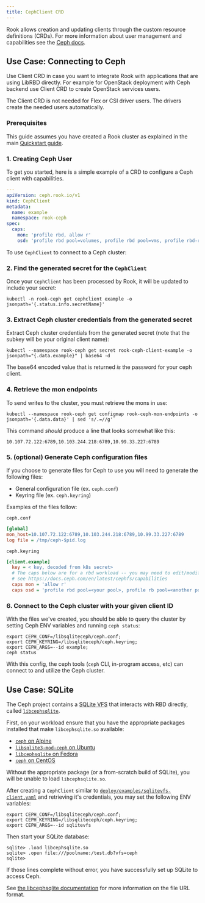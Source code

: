 ```yaml
---
title: CephClient CRD
---
```


Rook allows creation and updating clients through the custom resource definitions (CRDs).
For more information about user management and capabilities see the [Ceph docs](https://docs.ceph.com/docs/master/rados/operations/user-management/).

## Use Case: Connecting to Ceph

Use Client CRD in case you want to integrate Rook with applications that are using LibRBD directly.
For example for OpenStack deployment with Ceph backend use Client CRD to create OpenStack services users.

The Client CRD is not needed for Flex or CSI driver users. The drivers create the needed users automatically.

### Prerequisites

This guide assumes you have created a Rook cluster as explained in the main [Quickstart guide](../Getting-Started/quickstart.md).

### 1. Creating Ceph User

To get you started, here is a simple example of a CRD to configure a Ceph client with capabilities.

```yaml
---
apiVersion: ceph.rook.io/v1
kind: CephClient
metadata:
  name: example
  namespace: rook-ceph
spec:
  caps:
    mon: 'profile rbd, allow r'
    osd: 'profile rbd pool=volumes, profile rbd pool=vms, profile rbd-read-only pool=images'
```

To use `CephClient` to connect to a Ceph cluster:

### 2. Find the generated secret for the `CephClient`

Once your `CephClient` has been processed by Rook, it will be updated to include your secret:

```console
kubectl -n rook-ceph get cephclient example -o jsonpath='{.status.info.secretName}'
```

### 3. Extract Ceph cluster credentials from the generated secret

Extract Ceph cluster credentials from the generated secret (note that the subkey will be your original client name):

```console
kubectl --namespace rook-ceph get secret rook-ceph-client-example -o jsonpath="{.data.example}" | base64 -d
```

The base64 encoded value that is returned *is* the password for your ceph client.

### 4. Retrieve the mon endpoints

To send writes to the cluster, you must retrieve the mons in use:

```console
kubectl --namespace rook-ceph get configmap rook-ceph-mon-endpoints -o jsonpath='{.data.data}' | sed 's/.=//g'`
```

This command *should* produce a line that looks somewhat like this:

```
10.107.72.122:6789,10.103.244.218:6789,10.99.33.227:6789
```

### 5. (optional) Generate Ceph configuration files

If you choose to generate files for Ceph to use you will need to generate the following files:

- General configuration file (ex. `ceph.conf`)
- Keyring file (ex. `ceph.keyring`)

Examples of the files follow:

`ceph.conf`
```ini
[global]
mon_host=10.107.72.122:6789,10.103.244.218:6789,10.99.33.227:6789
log file = /tmp/ceph-$pid.log
```

`ceph.keyring`
```ini
[client.example]
  key = < key, decoded from k8s secret>
  # The caps below are for a rbd workload -- you may need to edit/modify these capabilities for other workloads
  # see https://docs.ceph.com/en/latest/cephfs/capabilities
  caps mon = 'allow r'
  caps osd = 'profile rbd pool=<your pool>, profile rb pool=<another pool>'
```

### 6. Connect to the Ceph cluster with your given client ID

With the files we've created, you should be able to query the cluster by setting Ceph ENV variables and running `ceph status`:

```console
export CEPH_CONF=/libsqliteceph/ceph.conf;
export CEPH_KEYRING=/libsqliteceph/ceph.keyring;
export CEPH_ARGS=--id example;
ceph status
```

With this config, the ceph tools (`ceph` CLI, in-program access, etc) can connect to and utilize the Ceph cluster.

## Use Case: SQLite

The Ceph project contains a [SQLite VFS][sqlite-vfs] that interacts with RBD directly, called [`libcephsqlite`][libcephsqlite].

First, on your workload ensure that you have the appropriate packages installed that make `libcephsqlite.so` available:

- [`ceph` on Alpine](https://pkgs.alpinelinux.org/package/edge/community/x86_64/ceph)
- [`libsqlite3-mod-ceph` on Ubuntu](https://pkgs.alpinelinux.org/package/edge/community/x86_64/ceph)
- [`libcephsqlite` on Fedora](https://pkgs.org/search/?q=libcephsqlite)
- [`ceph` on CentOS](https://cbs.centos.org/koji/packageinfo?packageID=534)

Without the appropriate package (or a from-scratch build of SQLite), you will be unable to load `libcephsqlite.so`.

After creating a `CephClient` similar to [`deploy/examples/sqlitevfs-client.yaml`](https://github.com/koor-tech/koor/blob/master/deploy/examples/sqlitevfs-client.yaml) and retrieving it's credentials, you may set the following ENV variables:

```console
export CEPH_CONF=/libsqliteceph/ceph.conf;
export CEPH_KEYRING=/libsqliteceph/ceph.keyring;
export CEPH_ARGS=--id sqlitevfs
```

Then start your SQLite database:

```console
sqlite> .load libcephsqlite.so
sqlite> .open file:///poolname:/test.db?vfs=ceph
sqlite>
```

If those lines complete without error, you have successfully set up SQLite to access Ceph.

See [the libcephsqlite documentation][libcephsqlite] for more information on the file URL format.

[libcephsqlite]: https://docs.ceph.com/en/latest/rados/api/libcephsqlite/
[sqlite-vfs]: https://www.sqlite.org/vfs.html

